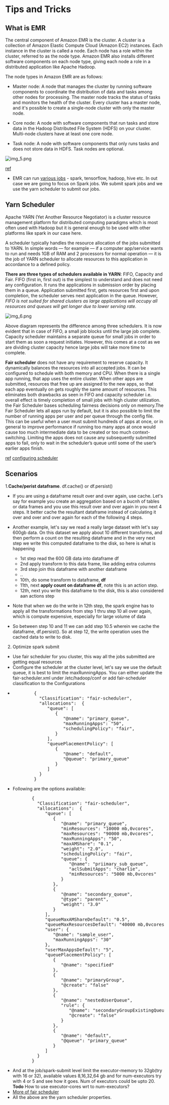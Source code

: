# Tips and Tricks

## What is EMR

The central component of Amazon EMR is the cluster. A cluster is a collection of Amazon Elastic Compute Cloud (Amazon
EC2) instances. Each instance in the cluster is called a node. Each node has a role within the cluster, referred to as
the node type. Amazon EMR also installs different software components on each node type, giving each node a role in a
distributed application like Apache Hadoop.

The node types in Amazon EMR are as follows:
- Master node: A node that manages the cluster by running software components to coordinate the distribution of data and
tasks among other nodes for processing. The master node tracks the status of tasks and monitors the health of the
cluster. Every cluster has a master node, and it's possible to create a single-node cluster with only the master node.

- Core node: A node with software components that run tasks and store data in the Hadoop Distributed File System (HDFS) on
your cluster. Multi-node clusters have at least one core node.

- Task node: A node with software components that only runs tasks and does not store data in HDFS. Task nodes are
optional.

![img_5.png](img_5.png)

[ref](https://docs.aws.amazon.com/emr/latest/ManagementGuide/emr-overview.html)

- EMR  can run [various jobs](https://docs.aws.amazon.com/emr/latest/ManagementGuide/emr-plan-ha-applications.html) - spark, tensorflow, hadoop, hive etc. In out case we are going to focus on Spark jobs. We
submit spark jobs and we use the yarn scheduler to submit our jobs.

## Yarn Scheduler
Apache YARN (Yet Another Resource Negotiator) is a cluster resource management platform for distributed computing
paradigms which is most often used with Hadoop but it is general enough to be used with other platforms like spark
in our case here.

A scheduler typically handles the resource allocation of the jobs submitted to YARN. In simple words — for example — if
a computer app/service wants to run and needs 1GB of RAM and 2 processors for normal operation — it is the job of YARN
scheduler to allocate resources to this application in accordance to a defined policy.

**There are three types of schedulers available in YARN**: FIFO, Capacity and Fair. FIFO (first in, first out) is the
simplest to understand and does not need any configuration. It runs the applications in submission order by placing them
in a queue. Application submitted first, gets resources first and upon completion, the scheduler serves next application
in the queue. However, _FIFO is not suited for shared clusters as large applications will occupy all resources and queues
will get longer due to lower serving rate._

![img_6.png](img_6.png)

Above diagram represents the difference among three schedulers. It is now evident that in case of FIFO, a small job blocks
until the large job complete. Capacity scheduler maintains a separate queue for small jobs in order to start them as
soon a request initiates. However, this comes at a cost as we are dividing cluster capacity hence large jobs will take
more time to complete.

**Fair scheduler** does not have any requirement to reserve capacity. It dynamically balances the resources into all
accepted jobs. It can be configured to schedule
with both memory and CPU. When there is a single app running, that app uses the entire cluster. When other apps are
submitted, resources that free up are assigned to the new apps, so that each app eventually on gets roughly the same
amount of resources. This eliminates both drawbacks as seen in FIFO and capacity scheduler i.e. overall effect is
timely completion of small jobs with high cluster utilization. the Fair Scheduler bases scheduling fairness decisions
only on memory.The Fair Scheduler lets all apps run by default,
but it is also possible to limit the number of running apps per user and per queue through the config file. This can
be useful when a user must submit hundreds of apps at once, or in general to improve performance if running too many
apps at once would cause too much intermediate data to be created or too much context-switching. Limiting the apps does
not cause any subsequently submitted apps to fail, only to wait in the scheduler’s queue until some of the user’s
earlier apps finish.

[ref](https://towardsdatascience.com/schedulers-in-yarn-concepts-to-configurations-5dd7ced6c214)
[configuring scheduler](https://medium.com/@sohamghosh/schedulers-in-emr-6445180b44f6)


## Scenarios

1.**Cache/perist dataframe**. df.cache() or df.persist()

- If you are using a dataframe result over and over again, use cache. Let's say for example you create an aggregation
  based on a bucnh of tables or data frames and you use this result over and over again in you next 4 steps. It better
  cache the resultant dataframe instead of calculating it over and over and over again for each of the following 4
  steps.

- Another example, let's say we read a really large dataset with let's say 600gb data. On this dataset we apply about 10
  different transforms, and then perform a count on the resulting dataframe and in the very next step we write this
  computed dataframe to the disk, so here is what is happening
    - 1st step read the 600 GB data into dataframe df
    - 2nd apply transform to this data frame, like adding extra columns
    - 3rd step join this dataframe with another dataframe
    - ..
    - 10th, do some transform to dataframe, **df**
    - 11th, next **apply count on dataframe df**, note this is an action step.
    - 12th, next you write this dataframe to the disk, this is also considered aan actions step
- Note that when we do the write in 12th step, the spark engine has to apply all the transformations from step 1 thru
  step 10 all over again, which is compute expensive, especially for large volume of data
- So between step 10 and 11 we can add step 10.5 wherein we cache the dataframe, df.persist(). So at step 12, the write
  operation uses the cached data to write to disk.

2. Optimize spark submit
- Use fair scheduler for you cluster, this way all the jobs submitted are getting equal resources
- Configure the scheduler at the cluster level, let's say we use the default queue, it is best to limit the maxRunningApps.
  You can either update the fair-scheduler.xml under /etc/hadoop/conf or add fair-scheduler classification to the Configurations
- <pre>
          {
            "Classification": "fair-scheduler",
            "allocations":  {
               "queue": [
                  {
                     "@name": "primary_queue",
                     "maxRunningApps": "50",
                     "schedulingPolicy": "fair",
                  }
               ],
               "queuePlacementPolicy": [
                  {
                     "@name": "default",
                     "@queue": "primary_queue"
                  }
               ]
            }
          }
</pre>

- Following are the options available:
<pre>
          {
            "Classification": "fair-scheduler",
            "allocations":  {
               "queue": [
                  {
                     "@name": "primary_queue",
                     "minResources": "10000 mb,0vcores",
                     "maxResources": "90000 mb,0vcores",
                     "maxRunningApps": "50",
                     "maxAMShare": "0.1",
                     "weight": "2.0",
                     "schedulingPolicy": "fair",
                     "queue": {
                        "@name": "priimary_sub_queue",
                        "aclSubmitApps": "charlie",
                        "minResources": "5000 mb,0vcores"
                     }
                  },
                  {
                     "@name": "secondary_queue",
                     "@type": "parent",
                     "weight": "3.0"
                  }
               ],
               "queueMaxAMShareDefault": "0.5",
               "queueMaxResourcesDefault": "40000 mb,0vcores",
               "user": {
                  "@name": "sample_user",
                  "maxRunningApps": "30"
               },
               "userMaxAppsDefault": "5",
               "queuePlacementPolicy": [
                  {
                     "@name": "specified"
                  },
                  {
                     "@name": "primaryGroup",
                     "@create": "false"
                  },
                  {
                     "@name": "nestedUserQueue",
                     "rule": {
                        "@name": "secondaryGroupExistingQueue",
                        "@create": "false"
                     }
                  },
                  {
                     "@name": "default",
                     "@queue": "primary_queue"
                  }
               ]
            }
          }
</pre>
- And at the job/spark-submit level limit the executor-memory to 32gb(try with 16 or 32), available values 8,16,32,64 gb
  and for num-executors try with 4 or 5 and see how it goes. Num of executors could be upto 20. **Todo** How to use
  executor-cores wrt to num-executors?
- [More of fair scheduler](https://hadoop.apache.org/docs/r2.7.1/hadoop-yarn/hadoop-yarn-site/FairScheduler.html)
- All the above are the yarn scheduler properties.